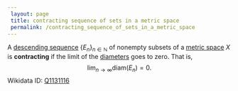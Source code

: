 ```yaml
---
 layout: page
 title: contracting sequence of sets in a metric space
 permalink: /contracting_sequence_of_sets_in_a_metric_space
---
```

A [descending sequence](https://defsmath.github.io/DefsMath/descending_sequence_of_sets) $\{E_n\}_{n\in\mathbb N}$ of nonempty subsets of a [metric space](https://defsmath.github.io/DefsMath/metric_space) $X$ is **contracting** if the limit of the [diameters](https://defsmath.github.io/DefsMath/diameter_of_a_set) goes to zero. That is, $$\lim_{n\to \infty} \text{diam}(E_n) = 0.$$
Wikidata ID: [Q1131116](https://www.wikidata.org/wiki/Q1131116)